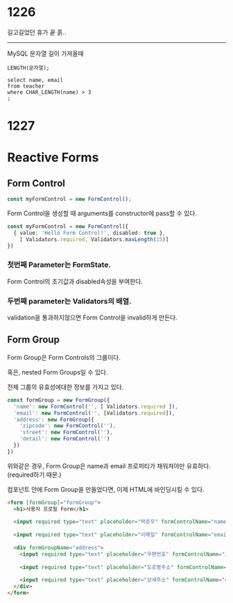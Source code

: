 # 1226



길고길었던 휴가 끝 흙..



---

MySQL 문자열 길이 가져올때

```
LENGTH(문자열);
```

```
select name, email
from teacher
where CHAR_LENGTH(name) > 3
;
```





# 1227

# Reactive Forms



## Form Control

```typescript
const myFormControl = new FormControl();
```

Form Control을 생성할 때 arguments를 constructor에 pass할 수 있다.

```typescript
const myFormControl = new FormControl({
  { value: 'Hello Form Control!', disabled: true },
	[ Validators.required, Validators.maxLength(15)]
})
```



### 첫번째 Parameter는 FormState.

Form Control의 초기값과 disabled속성을 부여한다.

### 두번째 parameter는 Validators의 배열.

validation을 통과하지않으면 Form Control을 invalid하게 만든다.



## Form Group

Form Group은 Form Controls의 그룹이다.

혹은, nested Form Groups일 수 있다.

전체 그룹의 유효성에대한 정보를 가지고 있다.

```typescript
const formGroup = new FormGroup({
  'name': new FormControl('', [ Validators.required ]),
  'email': new FormControl('', [Validators.required]),
  'address': new FormGroup({
    'zipcode': new FormControl(''),
    'street': new FormControl(''),
    'detail': new FormControl('')
  })
})
```

위와같은 경우, Form Group은 name과 email 프로퍼티가 채워져야만 유효하다.(required하기 때문.)



컴포넌트 안에 Form Group을 만들었다면, 이제 HTML에 바인딩시킬 수 있다.

```html
<form [formGroup]="formGroup">
  <h1>사용자 프로필 Form</h1>
  
  <input required type="text" placeholder="박준우" formControlName="name">
  
  <input required type="text" placeholder="이메일" formControlName="email">
  
  <div formGroupName="address">
    <input required type="text" placeholder="우편번호" formControlName="zipCode">
    
    <input required type="text" placeholder="도로명주소" formControlName="street">
    
    <input required type="text" placeholder="상세주소" formControlName="detail">
  </div>
</form>
```



